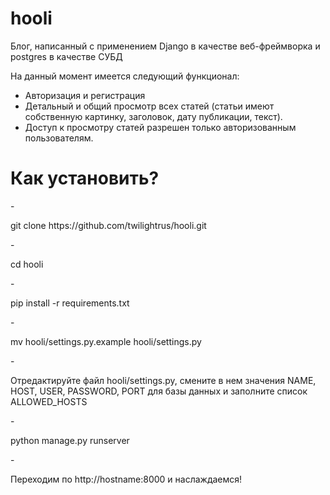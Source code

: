 # hooli
Блог, написанный с применением Django в качестве веб-фреймворка и postgres в качестве СУБД

На данный момент имеется следующий функционал:
- Авторизация и регистрация
- Детальный и общий просмотр всех статей (статьи имеют собственную картинку, заголовок, дату публикации, текст).
- Доступ к просмотру статей разрешен только авторизованным пользователям.


<h1>Как установить?</h1>
- <p>git clone https://github.com/twilightrus/hooli.git</p>
- <p>cd hooli</p>
- <p>pip install -r requirements.txt</p>
- <p>mv hooli/settings.py.example hooli/settings.py</p>
- <p>Отредактируйте файл hooli/settings.py, смените в нем значения NAME, HOST, USER, PASSWORD, PORT для базы данных и заполните список ALLOWED_HOSTS</p>
- <p>python manage.py runserver</p>
- <p>Переходим по http://hostname:8000 и наслаждаемся!</p>
